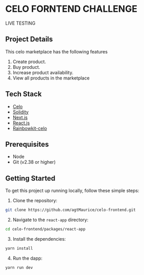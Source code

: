 # CELO FORNTEND CHALLENGE

LIVE TESTING

## Project Details

This celo marketplace has the following features

1. Create product.
2. Buy product.
3. Increase product availability.
4. View all products in the marketplace

## Tech Stack
- [Celo](https://celo.org/)
- [Solidity](https://docs.soliditylang.org/en/v0.8.19/)
- [Next.js](https://nextjs.org/)
- [React.js](https://reactjs.org/)
- [Rainbowkit-celo](https://github.com/celo-org/rainbowkit-celo)

## Prerequisites

- Node
- Git (v2.38 or higher)

## Getting Started

To get this project up running locally, follow these simple steps:

1. Clone the repository:

```bash
git clone https://github.com/agtMaurice/celo-frontend.git
```

2. Navigate to the `react-app` directory:

```bash
cd celo-frontend/packages/react-app
```

3. Install the dependencies:

```bash
yarn install
```

4. Run the dapp:

```bash
yarn run dev
```
